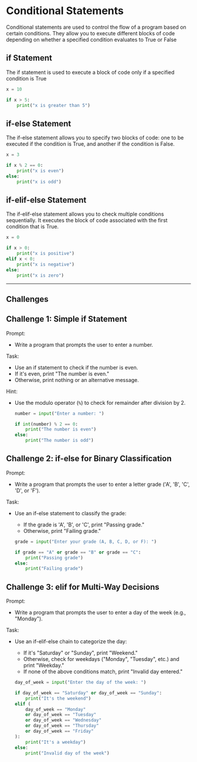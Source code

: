 # Conditional Statements

Conditional statements are used to control the flow of a program based on certain conditions. They allow you to execute different blocks of code depending on whether a specified condition evaluates to True or False

## if Statement

The if statement is used to execute a block of code only if a specified condition is True

```py
x = 10

if x > 5:
    print("x is greater than 5")
```

## if-else Statement

The if-else statement allows you to specify two blocks of code: one to be executed if the condition is True, and another if the condition is False.

```py
x = 3

if x % 2 == 0:
    print("x is even")
else:
    print("x is odd")
```

## if-elif-else Statement

The if-elif-else statement allows you to check multiple conditions sequentially. It executes the block of code associated with the first condition that is True.

```py
x = 0

if x > 0:
    print("x is positive")
elif x < 0:
    print("x is negative")
else:
    print("x is zero")
```

---

## Challenges

## Challenge 1: Simple if Statement

Prompt:

- Write a program that prompts the user to enter a number.

Task:

- Use an if statement to check if the number is even.
- If it's even, print "The number is even."
- Otherwise, print nothing or an alternative message.

Hint:

- Use the modulo operator (`%`) to check for remainder after division by 2.

  ```py
  number = input("Enter a number: ")

  if int(number) % 2 == 0:
      print("The number is even")
  else:
      print("The number is odd")
  ```

## Challenge 2: if-else for Binary Classification

Prompt:

- Write a program that prompts the user to enter a letter grade ('A', 'B', 'C', 'D', or 'F').

Task:

- Use an if-else statement to classify the grade:
  - If the grade is 'A', 'B', or 'C', print "Passing grade."
  - Otherwise, print "Failing grade."

  ```py
  grade = input("Enter your grade (A, B, C, D, or F): ")

  if grade == "A" or grade == "B" or grade == "C":
      print("Passing grade")
  else:
      print("Failing grade")
  ```

## Challenge 3: elif for Multi-Way Decisions

Prompt:

- Write a program that prompts the user to enter a day of the week (e.g., "Monday").

Task:

- Use an if-elif-else chain to categorize the day:
  - If it's "Saturday" or "Sunday", print "Weekend."
  - Otherwise, check for weekdays ("Monday", "Tuesday", etc.) and print "Weekday."
  - If none of the above conditions match, print "Invalid day entered."

  ```py
  day_of_week = input("Enter the day of the week: ")

  if day_of_week == "Saturday" or day_of_week == "Sunday":
      print("It's the weekend")
  elif (
      day_of_week == "Monday"
      or day_of_week == "Tuesday"
      or day_of_week == "Wednesday"
      or day_of_week == "Thursday"
      or day_of_week == "Friday"
  ):
      print("It's a weekday")
  else:
      print("Invalid day of the week")
  ```

